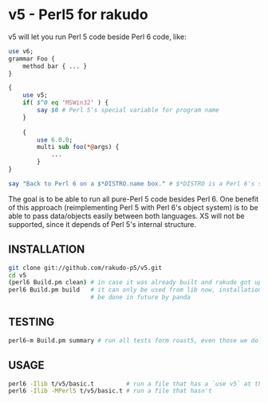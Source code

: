 v5 - Perl5 for rakudo
==
v5 will let you run Perl 5 code beside Perl 6 code, like:
```perl
use v6;
grammar Foo {
    method bar { ... }
}

{
    use v5;
    if( $^O eq 'MSWin32' ) {
        say $0 # Perl 5's special variable for program name
    }
    
    {
        use 6.0.0;
        multi sub foo(*@args) {
            ...
        }
}

say "Back to Perl 6 on a $*DISTRO.name box." # $*DISTRO is a Perl 6's special variable
```
The goal is to be able to run all pure-Perl 5 code besides Perl 6. One benefit of this approach
(reimplementing Perl 5 with Perl 6's object system) is to be able to pass data/objects easily
between both languages.
XS will not be supported, since it depends of Perl 5's internal structure.

INSTALLATION
--
```bash
git clone git://github.com/rakudo-p5/v5.git
cd v5
(perl6 Build.pm clean) # in case it was already built and rakudo got updated
perl6 Build.pm build   # it can only be used from lib now, installation will
                       # be done in future by panda
```

TESTING
--
```bash
perl6-m Build.pm summary # run all tests form roast5, even those we do not pass yet
```

USAGE
--
```bash
perl6 -Ilib t/v5/basic.t         # run a file that has a `use v5` at the top
perl6 -Ilib -MPerl5 t/v5/basic.t # run a file that hasn't
```
